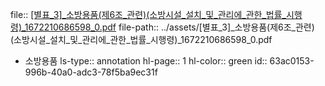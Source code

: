 file:: [[별표_3]_소방용품(제6조_관련)(소방시설_설치_및_관리에_관한_법률_시행령)_1672210686598_0.pdf](../assets/[별표_3]_소방용품(제6조_관련)(소방시설_설치_및_관리에_관한_법률_시행령)_1672210686598_0.pdf)
file-path:: ../assets/[별표_3]_소방용품(제6조_관련)(소방시설_설치_및_관리에_관한_법률_시행령)_1672210686598_0.pdf

- 소방용품
  ls-type:: annotation
  hl-page:: 1
  hl-color:: green
  id:: 63ac0153-996b-40a0-adc3-78f5ba9ec31f